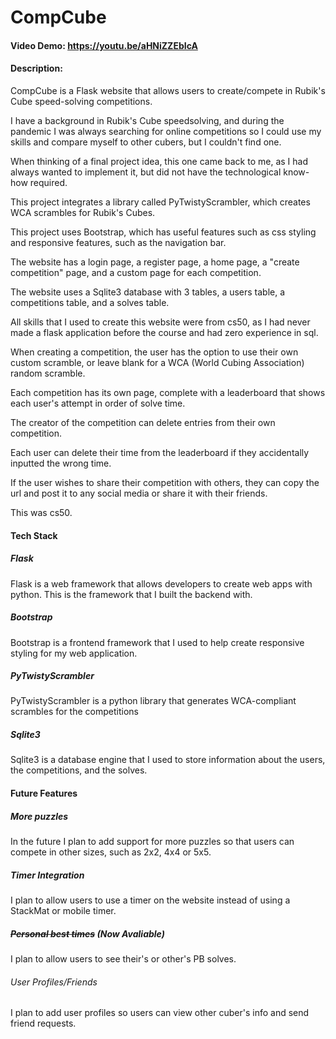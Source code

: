 # CompCube
#### Video Demo:  <https://youtu.be/aHNiZZEbIcA>
#### Description:
CompCube is a Flask website that allows users to create/compete in Rubik's Cube speed-solving competitions.

I have a background in Rubik's Cube speedsolving, and during the pandemic I was always searching for online competitions so I could use my skills and compare myself to other cubers, but I couldn't find one.

When thinking of a final project idea, this one came back to me, as I had always wanted to implement it, but did not have the technological know-how required.

This project integrates a library called PyTwistyScrambler, which creates WCA scrambles for Rubik's Cubes.

This project uses Bootstrap, which has useful features such as css styling and responsive features, such as the navigation bar.

The website has a login page, a register page, a home page, a "create competition" page, and a custom page for each competition.

The website uses a Sqlite3 database with 3 tables, a users table, a competitions table, and a solves table.

All skills that I used to create this website were from cs50, as I had never made a flask application before the course and had zero experience in sql.

When creating a competition, the user has the option to use their own custom scramble, or leave blank for a WCA (World Cubing Association) random scramble.

Each competition has its own page, complete with a leaderboard that shows each user's attempt in order of solve time.

The creator of the competition can delete entries from their own competition.

Each user can delete their time from the leaderboard if they accidentally inputted the wrong time.

If the user wishes to share their competition with others, they can copy the url and post it to any social media or share it with their friends.

This was cs50.

#### Tech Stack
##### Flask
Flask is a web framework that allows developers to create web apps with python. This is the framework that I built the backend with.

##### Bootstrap
Bootstrap is a frontend framework that I used to help create responsive styling for my web application.

##### PyTwistyScrambler
PyTwistyScrambler is a python library that generates WCA-compliant scrambles for the competitions

##### Sqlite3
Sqlite3 is a database engine that I used to store information about the users, the competitions, and the solves.

#### Future Features
##### More puzzles
In the future I plan to add support for more puzzles so that users can compete in other sizes, such as 2x2, 4x4 or 5x5.

##### Timer Integration
I plan to allow users to use a timer on the website instead of using a StackMat or mobile timer.

##### ~~Personal best times~~ (Now Avaliable)
I plan to allow users to see their's or other's PB solves.

###### User Profiles/Friends
I plan to add user profiles so users can view other cuber's info and send friend requests.

